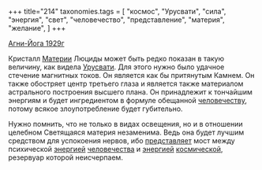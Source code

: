+++
title="214"
taxonomies.tags = [
 "космос",
 "Урусвати",
 "сила",
 "энергия",
 "свет",
 "человечество",
 "представление",
 "материя",
 "желание",
]
+++

[Агни-Йога 1929г](/agni/1929)

Кристалл [Материи](/tags/материя) Люциды может быть редко показан в такую величину, как видела [Урусвати](/tags/Урусвати). Для этого нужно было удачное стечение магнитных токов. Он является как бы притянутым Камнем. Он также обостряет центр третьего глаза и является также материалом астрального построения высшего плана. Он принадлежит к тончайшим энергиям и будет ингредиентом в формуле обещанной [человечеству](/tags/энергия), потому всякое злоупотребление будет губительно.   

Нужно помнить, что не только в видах освещения, но и в отношении целебном Светящаяся материя незаменима. Ведь она будет лучшим средством для успокоения нервов, ибо [представляет](/tags/представление) мост между психической [энергией](/tags/энергия) [человечества](/tags/человечество) и [энергией](/tags/энергия) [космической](/tags/космос), резервуар которой неисчерпаем.